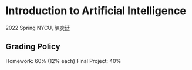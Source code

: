 # Introduction to Artificial Intelligence
2022 Spring NYCU, 陳奕廷

## Grading Policy
Homework: 60% (12% each)
Final Project: 40%
